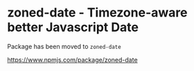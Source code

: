 # zoned-date - Timezone-aware better Javascript Date

Package has been moved to `zoned-date`

https://www.npmjs.com/package/zoned-date

